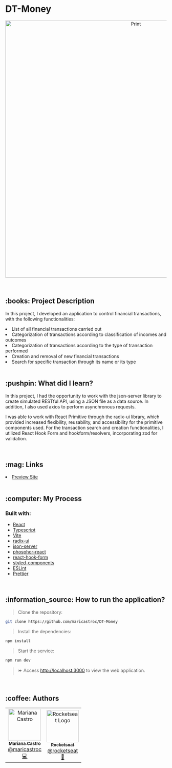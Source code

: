 # DT-Money
<p align="center">
    <img alt="Print" src="/assets/print.png](https://github.com/maricastroc/DT-Money/blob/main/public/assets/print.png" width="800px" />
</p>

<br/>
<h2>:books: Project Description</h2>
<p>In this project, I developed an application to control financial transactions, with the following functionalities:</p>

<li>List of all financial transactions carried out</li>
<li>Categorization of transactions according to classification of incomes and outcomes</li>
<li>Categorization of transactions according to the type of transaction performed</li>
<li>Creation and removal of new financial transactions</li>
<li>Search for specific transaction through its name or its type</li>
<br/>
<h2>:pushpin: What did I learn?</h2>

<p>In this project, I had the opportunity to work with the json-server library to create simulated RESTful API, using a JSON file as a data source. In addition, I also used axios to perform asynchronous requests.</p>

<p>I was able to work with React Primitive through the radix-ui library, which provided increased flexibility, reusability, and accessibility for the primitive components used. For the transaction search and creation functionalities, I utilized React Hook Form and hookform/resolvers, incorporating zod for validation.</p>

<br/>
<h2>:mag: Links</h2>
<li><a href="https://maricastroc-dt-money-site.netlify.app/" target="_blank">Preview Site</a></li>
<br/>
<h2>:computer: My Process</h2>
<h3>Built with:</h3>

- [React](https://reactjs.org/)
- [Typescript](https://www.typescriptlang.org/)
- [Vite](https://vitejs.dev/)
- [radix-ui](https://www.radix-ui.com/docs/primitives/overview/introduction)
- [json-server](https://github.com/typicode/json-server)
- [phosphor-react](https://phosphoricons.com/)
- [react-hook-form](https://react-hook-form.com/)
- [styled-components](https://styled-components.com/)
- [ESLint](https://eslint.org/)
- [Prettier](https://prettier.io/)
<br/>

<h2>:information_source: How to run the application?</h2>

> Clone the repository:

```bash
git clone https://github.com/maricastroc/DT-Money
```

> Install the dependencies:

```bash
npm install
```

> Start the service:

```bash
npm run dev
```

> :fast_forward: Access [http://localhost:3000](http://localhost:3000) to view the web application.
<br/>

<h2>:coffee: Authors</h2>

<table>
  <tr>
    <td align="center">
      <a href="http://github.com/maricastroc/">
        <img src="https://avatars.githubusercontent.com/u/121824373?s=400v=4" width="100px;" alt="Mariana Castro"/>
        <br />
        <sub>
          <b>Mariana Castro</b>
        </sub>
       </a>
       <br />
       <a href="https://www.linkedin.com/in/mariana-castro-297586264/" title="Linkedin">@maricastroc</a>
       <br />
       <a href="https://github.com/maricastroc/Coffee-Delivery" title="Code">💻</a>
    </td>
    <td align="center">
      <a href="http://github.com/rocketseat/">
        <img src="https://avatars.githubusercontent.com/u/28929274?s=200&v=4" width="100px;" alt="Rocketseat Logo"/>
        <br />
        <sub>
          <b>Rocketseat</b>
        </sub>
       </a>
       <br />
       <a href="https://www.linkedin.com/school/rocketseat/" title="Linkedin">@rocketseat</a>
       <br />
       <a href="https://www.rocketseat.com.br/" title="Education Platform">🚀</a>
    </td>
  </tr>
</table>
